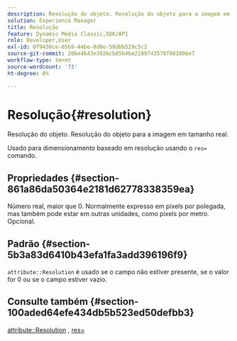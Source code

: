 ```yaml
---
description: Resolução do objeto. Resolução do objeto para a imagem em tamanho real.
solution: Experience Manager
title: Resolução
feature: Dynamic Media Classic,SDK/API
role: Developer,User
exl-id: 0f9430ce-65b9-44be-8d0e-58dbb529c5c2
source-git-commit: 206e4643e3926cb85b4be2189743578f88180be7
workflow-type: tm+mt
source-wordcount: '73'
ht-degree: 0%

---
```


# Resolução{#resolution}

Resolução do objeto. Resolução do objeto para a imagem em tamanho real.

Usado para dimensionamento baseado em resolução usando o `res=` comando.

## Propriedades {#section-861a86da50364e2181d62778338359ea}

Número real, maior que 0. Normalmente expresso em pixels por polegada, mas também pode estar em outras unidades, como pixels por metro. Opcional.

## Padrão {#section-5b3a83d6410b43efa1fa3add396196f9}

`attribute::Resolution` é usado se o campo não estiver presente, se o valor for 0 ou se o campo estiver vazio.

## Consulte também {#section-100aded64efe434db5b523ed50defbb3}

[attribute::Resolution](../../../../../../is-api/image-catalog/image-serving-api-ref/c-image-catalog-reference/c-attributes-reference/r-resolution.md#reference-2c066a2cc9b04b4ea0c8ae9476e853b4) , [res=](../../../../../../is-api/http-ref/image-serving-api-ref/c-http-protocol-reference/c-command-reference/r-res.md#reference-3d6fe416801148dea0f786f2b5169e55)

